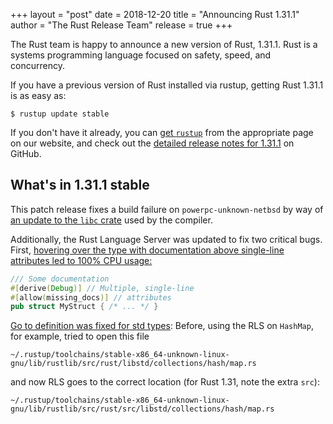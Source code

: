 +++
layout = "post"
date = 2018-12-20
title = "Announcing Rust 1.31.1"
author = "The Rust Release Team"
release = true
+++

The Rust team is happy to announce a new version of Rust, 1.31.1. Rust is a
systems programming language focused on safety, speed, and concurrency.

If you have a previous version of Rust installed via rustup, getting Rust
1.31.1 is as easy as:

```console
$ rustup update stable
```

If you don't have it already, you can [get `rustup`][install] from the
appropriate page on our website, and check out the [detailed release notes for
1.31.1][notes] on GitHub.

[install]: https://www.rust-lang.org/install.html
[notes]: https://github.com/rust-lang/rust/blob/master/RELEASES.md#version-1311-2018-12-20

## What's in 1.31.1 stable

This patch release fixes a build failure on `powerpc-unknown-netbsd` by
way of [an update to the `libc`
crate](https://github.com/rust-lang/rust/pull/56562) used by the compiler.

Additionally, the Rust Language Server was updated to fix two critical bugs.
First, [hovering over the type with documentation above single-line
attributes led to 100% CPU
usage:](https://github.com/rust-lang/rls/pull/1170)

```rust
/// Some documentation
#[derive(Debug)] // Multiple, single-line
#[allow(missing_docs)] // attributes
pub struct MyStruct { /* ... */ }
```

[Go to definition was fixed for std types](https://github.com/rust-lang/rls/pull/1171):
Before, using the RLS on `HashMap`, for example, tried to open this file

```text
~/.rustup/toolchains/stable-x86_64-unknown-linux-gnu/lib/rustlib/src/rust/libstd/collections/hash/map.rs
```

and now RLS goes to the correct location (for Rust 1.31, note the extra `src`):

```text
~/.rustup/toolchains/stable-x86_64-unknown-linux-gnu/lib/rustlib/src/rust/src/libstd/collections/hash/map.rs
```
